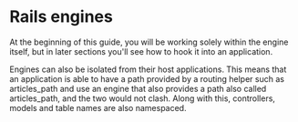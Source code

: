 # Rails engines

At the beginning of this guide, you will be working solely within the engine itself, but in later sections you'll see how to hook it into an application.

Engines can also be isolated from their host applications. This means that an application is able to have a path provided by a routing helper such as articles_path and use an engine that also provides a path also called articles_path, and the two would not clash. Along with this, controllers, models and table names are also namespaced. 
